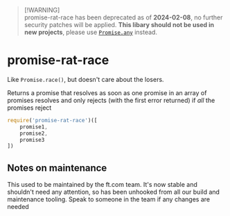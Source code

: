 > [!WARNING]<br />
> promise-rat-race has been deprecated as of **2024-02-08**, no further security patches will be applied. **This libary should not be used in new projects**, please use [`Promise.any`](https://developer.mozilla.org/en-US/docs/Web/JavaScript/Reference/Global_Objects/Promise/any) instead.

# promise-rat-race
Like `Promise.race()`, but doesn't care about the losers.

Returns a promise that resolves as soon as one promise in an array of promises resolves
and only rejects (with the first error returned) if *all* the promises reject

``` javascript
require('promise-rat-race')([
	promise1,
	promise2,
	promise3
])
```

## Notes on maintenance
This used to be maintained by the ft.com team. It's now stable and shouldn't need any attention, so has been unhooked from all our build and maintenance tooling. Speak to someone in the team if any changes are needed
